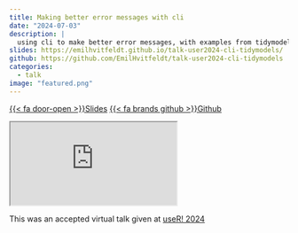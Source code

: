 ```yaml
---
title: Making better error messages with cli
date: "2024-07-03"
description: |
  using cli to make better error messages, with examples from tidymodels
slides: https://emilhvitfeldt.github.io/talk-user2024-cli-tidymodels/
github: https://github.com/EmilHvitfeldt/talk-user2024-cli-tidymodels
categories:
  - talk
image: "featured.png"
---
```




<a href="https://emilhvitfeldt.github.io/talk-user2024-cli-tidymodels/" class="listing-slides btn-links">{{< fa door-open >}}Slides<a>
<a href="https://github.com/EmilHvitfeldt/talk-user2024-cli-tidymodels" class="listing-github btn-links">{{< fa brands github >}}Github<a>
      
<iframe class="slide-deck" src="https://emilhvitfeldt.github.io/talk-user2024-cli-tidymodels/"></iframe>
        
This was an accepted virtual talk given at [useR! 2024](https://user2024.r-project.org/)
